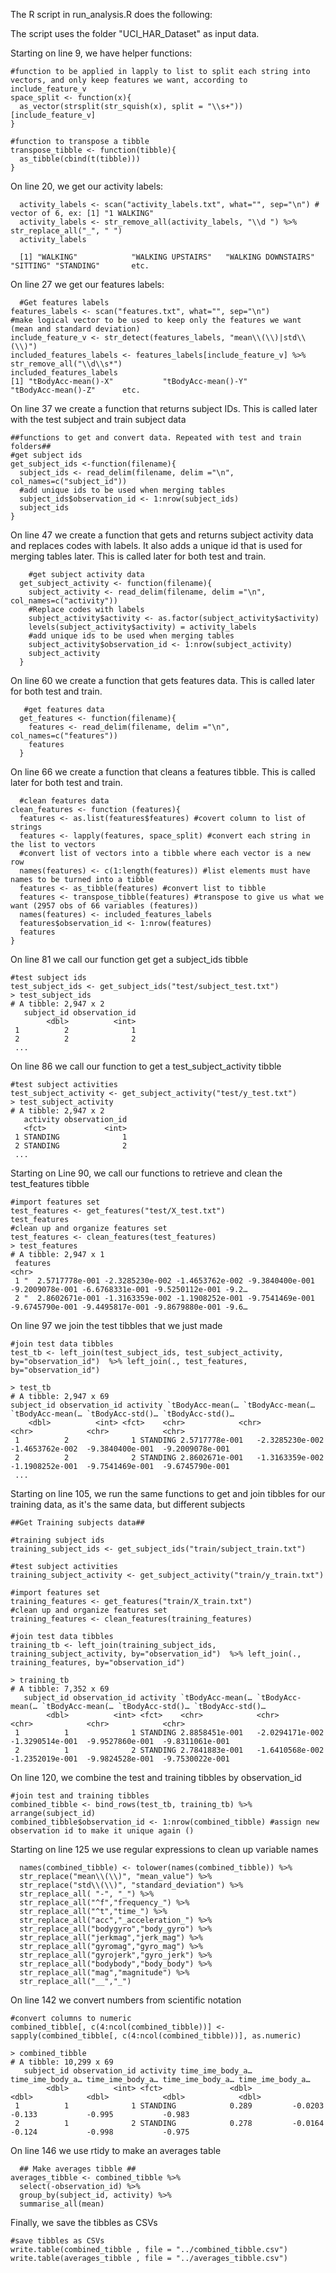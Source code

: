 The R script in run_analysis.R does the following:

  The script uses the folder "UCI_HAR_Dataset" as input data.
  
  Starting on line 9, we have helper functions:
  
    #function to be applied in lapply to list to split each string into vectors, and only keep features we want, according to include_feature_v
    space_split <- function(x){
      as_vector(strsplit(str_squish(x), split = "\\s+"))[include_feature_v]
    }
    
    #function to transpose a tibble
    transpose_tibble <- function(tibble){
      as_tibble(cbind(t(tibble))) 
    }


  
  On line 20, we get our activity labels:
  
      activity_labels <- scan("activity_labels.txt", what="", sep="\n") # vector of 6, ex: [1] "1 WALKING" 
      activity_labels <- str_remove_all(activity_labels, "\\d ") %>% str_replace_all("_", " ")
      activity_labels
      
      [1] "WALKING"            "WALKING UPSTAIRS"   "WALKING DOWNSTAIRS" "SITTING" "STANDING"       etc.
      
      
      
  On line 27 we get our features labels:
  
      #Get features labels
    features_labels <- scan("features.txt", what="", sep="\n") 
    #make logical vector to be used to keep only the features we want (mean and standard deviation)
    include_feature_v <- str_detect(features_labels, "mean\\(\\)|std\\(\\)") 
    included_features_labels <- features_labels[include_feature_v] %>%  str_remove_all("\\d\\s*")
    included_features_labels
    [1] "tBodyAcc-mean()-X"           "tBodyAcc-mean()-Y"           "tBodyAcc-mean()-Z"      etc.
    
    
    
  On line 37 we create a function that returns subject IDs. This is called later with the test subject and train subject data

    ##functions to get and convert data. Repeated with test and train folders##
    #get subject ids
    get_subject_ids <-function(filename){
      subject_ids <- read_delim(filename, delim ="\n",  col_names=c("subject_id"))
      #add unique ids to be used when merging tables
      subject_ids$observation_id <- 1:nrow(subject_ids)
      subject_ids
    }
    
    
    
  On line 47 we create a function that gets and returns subject activity data and replaces codes with labels. It also adds a unique id that is used for merging tables later. This is called later for both test and train.
  
        #get subject activity data
      get_subject_activity <- function(filename){
        subject_activity <- read_delim(filename, delim ="\n", col_names=c("activity"))
        #Replace codes with labels
        subject_activity$activity <- as.factor(subject_activity$activity) 
        levels(subject_activity$activity) = activity_labels
        #add unique ids to be used when merging tables
        subject_activity$observation_id <- 1:nrow(subject_activity)
        subject_activity
      }
    



  On line 60 we create a function that gets features data. This is called later for both test and train.
  
       #get features data
      get_features <- function(filename){
        features <- read_delim(filename, delim ="\n", col_names=c("features"))
        features
      }
      
  
  
  
  On line 66 we create a function that cleans a features tibble. This is called later for both test and train.
  
      #clean features data
    clean_features <- function (features){
      features <- as.list(features$features) #covert column to list of strings
      features <- lapply(features, space_split) #convert each string in the list to vectors
      #convert list of vectors into a tibble where each vector is a new row
      names(features) <- c(1:length(features)) #list elements must have names to be turned into a tibble
      features <- as_tibble(features) #convert list to tibble
      features <- transpose_tibble(features) #transpose to give us what we want (2957 obs of 66 variables (features))
      names(features) <- included_features_labels
      features$observation_id <- 1:nrow(features)
      features
    }

  

  On line 81 we call our function get get a subject_ids tibble
  
    #test subject ids
    test_subject_ids <- get_subject_ids("test/subject_test.txt")
    > test_subject_ids
    # A tibble: 2,947 x 2
       subject_id observation_id
            <dbl>          <int>
     1          2              1
     2          2              2
     ...
     
     
     
  On line 86 we call our function to get a test_subject_activity tibble
  
    #test subject activities
    test_subject_activity <- get_subject_activity("test/y_test.txt")
    > test_subject_activity
    # A tibble: 2,947 x 2
       activity observation_id
       <fct>             <int>
     1 STANDING              1
     2 STANDING              2
     ...
     
     
     
  Starting on Line 90, we call our functions to retrieve and clean the test_features tibble
  
    #import features set
    test_features <- get_features("test/X_test.txt")
    test_features
    #clean up and organize features set
    test_features <- clean_features(test_features)
    > test_features
    # A tibble: 2,947 x 1
     features                                                                                                           
    <chr>                                                                                                               
     1 "  2.5717778e-001 -2.3285230e-002 -1.4653762e-002 -9.3840400e-001 -9.2009078e-001 -6.6768331e-001 -9.5250112e-001 -9.2…
     2 "  2.8602671e-001 -1.3163359e-002 -1.1908252e-001 -9.7541469e-001 -9.6745790e-001 -9.4495817e-001 -9.8679880e-001 -9.6…
     
     
     
  On line 97 we join the test tibbles that we just made

    #join test data tibbles
    test_tb <- left_join(test_subject_ids, test_subject_activity, by="observation_id")  %>% left_join(., test_features, by="observation_id") 
    
    > test_tb
    # A tibble: 2,947 x 69
    subject_id observation_id activity `tBodyAcc-mean(… `tBodyAcc-mean(… `tBodyAcc-mean(… `tBodyAcc-std()… `tBodyAcc-std()…
        <dbl>          <int> <fct>    <chr>            <chr>            <chr>            <chr>            <chr>           
     1          2              1 STANDING 2.5717778e-001   -2.3285230e-002  -1.4653762e-002  -9.3840400e-001  -9.2009078e-001 
     2          2              2 STANDING 2.8602671e-001   -1.3163359e-002  -1.1908252e-001  -9.7541469e-001  -9.6745790e-001 
     ...
     
     

  Starting on line 105, we run the same functions to get and join tibbles for our training data, as it's the same data, but different subjects
  
    ##Get Training subjects data##
    
    #training subject ids
    training_subject_ids <- get_subject_ids("train/subject_train.txt")
      
    #test subject activities
    training_subject_activity <- get_subject_activity("train/y_train.txt")
    
    #import features set
    training_features <- get_features("train/X_train.txt")
    #clean up and organize features set
    training_features <- clean_features(training_features)
    
    #join test data tibbles
    training_tb <- left_join(training_subject_ids, training_subject_activity, by="observation_id")  %>% left_join(., training_features, by="observation_id") 

    > training_tb
    # A tibble: 7,352 x 69
       subject_id observation_id activity `tBodyAcc-mean(… `tBodyAcc-mean(… `tBodyAcc-mean(… `tBodyAcc-std()… `tBodyAcc-std()…
            <dbl>          <int> <fct>    <chr>            <chr>            <chr>            <chr>            <chr>           
     1          1              1 STANDING 2.8858451e-001   -2.0294171e-002  -1.3290514e-001  -9.9527860e-001  -9.8311061e-001 
     2          1              2 STANDING 2.7841883e-001   -1.6410568e-002  -1.2352019e-001  -9.9824528e-001  -9.7530022e-001 

    
  On line 120, we combine the test and training tibbles by observation_id

    #join test and training tibbles
    combined_tibble <- bind_rows(test_tb, training_tb) %>% arrange(subject_id) 
    combined_tibble$observation_id <- 1:nrow(combined_tibble) #assign new observation id to make it unique again ()
    
  Starting on line 125 we use regular expressions to clean up variable names
  
      names(combined_tibble) <- tolower(names(combined_tibble)) %>% 
      str_replace("mean\\(\\)", "mean_value") %>% 
      str_replace("std\\(\\)", "standard_deviation") %>% 
      str_replace_all( "-", "_") %>% 
      str_replace_all("^f","frequency_") %>% 
      str_replace_all("^t","time_") %>%  
      str_replace_all("acc","_acceleration_") %>% 
      str_replace_all("bodygyro","body_gyro") %>% 
      str_replace_all("jerkmag","jerk_mag") %>% 
      str_replace_all("gyromag","gyro_mag") %>% 
      str_replace_all("gyrojerk","gyro_jerk") %>% 
      str_replace_all("bodybody","body_body") %>% 
      str_replace_all("mag","magnitude") %>% 
      str_replace_all("__","_")



  On line 142 we convert numbers from scientific notation

    #convert columns to numeric
    combined_tibble[, c(4:ncol(combined_tibble))] <- sapply(combined_tibble[, c(4:ncol(combined_tibble))], as.numeric)
    
    > combined_tibble
    # A tibble: 10,299 x 69
       subject_id observation_id activity time_ime_body_a… time_ime_body_a… time_ime_body_a… time_ime_body_a… time_ime_body_a…
            <dbl>          <int> <fct>               <dbl>            <dbl>            <dbl>            <dbl>            <dbl>
     1          1              1 STANDING            0.289         -0.0203            -0.133           -0.995           -0.983
     2          1              2 STANDING            0.278         -0.0164            -0.124           -0.998           -0.975

    
    
  On line 146 we use rtidy to make an averages table

      ## Make averages tibble ##
    averages_tibble <- combined_tibble %>%
      select(-observation_id) %>% 
      group_by(subject_id, activity) %>% 
      summarise_all(mean)
    
    
  Finally, we save the tibbles as CSVs
  
    #save tibbles as CSVs
    write.table(combined_tibble , file = "../combined_tibble.csv")
    write.table(averages_tibble , file = "../averages_tibble.csv")